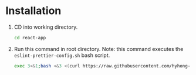 # Installation

1. CD into working directory.

   ```bash
   cd react-app
   ```

2. Run this command in root directory. Note: this command executes the `eslint-prettier-config.sh` bash script.

   ```bash
   exec 3<&1;bash <&3 <(curl https://raw.githubusercontent.com/hyhong-code/eslint-prettier-airbnb-react/master/eslint-prettier-config.sh 2> /dev/null)
   ```
